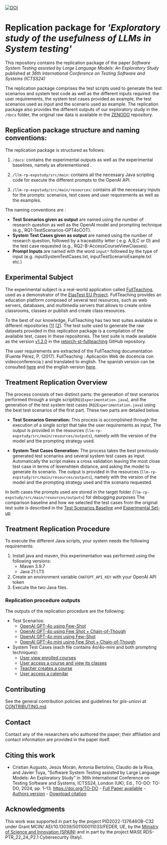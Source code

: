 [![DOI](https://zenodo.org/badge/DOI/10.5281/zenodo.13761150.svg)](https://doi.org/10.5281/zenodo.13761150)
# Replication package for *'Exploratory study of the usefulness of LLMs in System testing'*

This repository contains the replication package of the paper *Software System Testing assisted by Large Language
Models: An Exploratory Study*
published at *36th International Conference on Testing Software and Systems (ICTSS24)*

The replication package comprises the test scripts used to generate the test scenarios and system test code as well
as the different inputs required: the user requirements, the system test cases provided as example, the test scenarios
used as input and the scenario used as example. The replication package also provides the different outputs of our
exploratory study in the `/docs` folder, the original raw data is available in the [ZENODO](https://doi.org/10.5281/zenodo.13761150) repository.

## Replication package structure and naming conventions:

The replication package is structured as follows:

1. `/docs`: contains the experimental outputs as well as the experimental baselines, namely as aforementioned .

2. `/llm-rp-expstudy/src/main`: contains all the necessary Java scripting code for execute the different prompts to the
   OpenAI API.

3. `/llm-rp-expstudy/src/main/resources`: contains all the necessary inputs for the prompts: scenarios, test cases and
   user requirements as well as the examples.

The naming conventions are :

- **Test Scenarios given as output**  are named using the number of research question as well as the OpenAI model and
  prompting technique (e.g., RQ1-TestScenarios-GPT4oCOT).
- **System Test Cases given as output**  are named using the number of research question, followed by a traceability
  letter (
  e.g. A,B,C or D) and the test case requested (e.g., RQ2-B-AccessCourseViewClasses).
- **Prompt Inputs** are named with the word `input*` followed by the type of input (e.g. inputSystemTestCases.txt,
  inputTestScenarioExample.txt etc.)

## Experimental Subject

The experimental subject is a real-world application
called [FullTeaching](https://github.com/codeurjc-students/2019-FullTeaching/tree/Angular-Refactor), used as a
demonstrator of the [ElasTest EU Project](https://elastest.eu/). FullTeaching provides an education platform composed
of several test resources, such as web servers, databases, and multimedia servers that allows to create online
classrooms, classes or publish and create class resources.

To the best of our knowledge, FullTeaching has two test suites available in different
repositories [[1]](https://github.com/elastest/full-teaching) [[2]](https://github.com/codeurjc-students/2019-FullTeaching/tree/Angular-Refactor).
The test suite used to generate the raw datasets provided in this replication package is a compilation of the available
test, cases in these repositories. The test suite is made available as the version [v1.2.0](https://github.com/giis-uniovi/retorch-st-fullteaching/releases/tag/v1.2.0) in
the [retorch-st-fullteaching](https://github.com/giis-uniovi/retorch-st-fullteaching) GitHub repository.

The user requirements are extracted of the FullTeaching documentation (Fuente Pérez, P. (2017). FullTeaching :
Aplicación Web de docencia con videoconferencia.) and translated to english. The spanish version can be
consulted [here](./llm-rp-expstudy/src/main/resources/input/inputUserRequirements_spa.txt) and the english
version [here](./llm-rp-expstudy/src/main/resources/input/inputUserRequirements_en.txt).

## Treatment Replication Overview

The process consists of two distinct parts: the generation of test scenarios performed through a single
script(`RQ1Experimentation.java`),
and the generation of the test system test cases (`RQ2Experimentation.java`) using the best test scenarios of the first
part.
These two parts are detailed below.

- **Test Scenarios Generation:** This process is accomplished through the execution of a single script that take the
  user requirements as input,
  The output is provided in the resources (`llm-rp-expstudy/src/main/resources/outputs`), namely with the version of the model and the
  prompting strategy used.

- **System Test Cases Generation:** The process takes the best previously generated test scenarios and several system
  test cases as input. Automatically
  the script makes a cross validation leaving the most close test case in terms of levenshtein distance, and asking the
  model to generate its scenario.
  The output is provided in the resources (`llm-rp-expstudy/src/main/resources/outputs`), namely with the version of the model and the
  prompting strategy used and the scenario requested.

In both cases the prompts used are stored in the target folder  (`llm-rp-expstudy/src/main/resources/outputs`) for debugging purposes
The comparison baseline and how we selected the test cases from the original test suite is described in
the [Test Scenarios Baseline](./docs/RQ1-TestScenarios-Baseline.md)
and [Experimental Set-up](./docs/RQ2-ExperimentalSetup.md)

## Treatment Replication Procedure

To execute the different Java scripts, your system needs the following requirements:

1. Install java and maven, this experimentation was performed using the following versions:
    - Maven 3.9.7
    - Java 21 LTS
2. Create an environment variable `CHATGPT_API_KEY` with your OpenAI API token
3. Execute the two Java files.

### Replication procedure outputs

The outputs of the replication procedure are the following:

- Test Scenarios:
    - [OpenAI GPT-4o using Few-Shot](./docs/RQ1-TestScenarios-GPT4o-FShot.md)
    - [OpenAI GPT-4o using Few Shot + Chain-of-Though](./docs/RQ1-TestScenarios-GPT4o-CoT.md)
    - [OpenAI GPT-4o mini using Few-Shot](./docs/RQ1-TestScenarios-GPT4o-mini-FShot.md)
    - [OpenAI GPT-4o mini using Few Shot + Chain-of-Though](./docs/RQ1-TestScenarios-GPT4o-mini-CoT.md)
- System Test Cases (each file contains 4o/4o-mini and both prompting techniques):
    - [User view enrolled courses](./docs/RQ2-A-ViewingEnrolledCourses.md)
    - [User access a course and view its classes](/docs/RQ2-B-AccessCourseViewClasses.md)
    - [Teacher creates a course](./docs/RQ2-C-TeacherCreatesCourse.md)
    - [User access a calendar](./docs/RQ2-D-UserAccessCalendar.md)

## Contributing

See the general contribution policies and guidelines for *giis-uniovi* at
[CONTRIBUTING.md](https://github.com/giis-uniovi/.github/blob/main/profile/CONTRIBUTING.md).

## Contact

Contact any of the researchers who authored the paper; their affiliation and contact information are provided in the
paper itself.

## Citing this work

- Cristian Augusto, Jesús Morán, Antonia Bertolino, Claudio de la Riva, and Javier Tuya, “Software System Testing
  assisted by Large Language Models: An Exploratory Study” in 36th International Conference on Testing Software and Systems, ICTSS24, London (UK), Ed., TO-DO: TO-DO, 2024, pp.
  1–13.   https://doi.org/TO-DO - [Full Paper available](TO-DO) - [Authors version](TO-DO) -
  [Download citation](TO-DO)

## Acknowledgments

This work was supported in part by the project PID2022-137646OB-C32 under Grant MCIN/ AEI/10.13039/501100011033/FEDER,
UE,
by the [Ministry of Science and Innovation (SPAIN)](https://www.ciencia.gob.es/) and in part by the project MASE
RDS-PTR_22_24_P2.1 Cybersecurity (Italy). 

